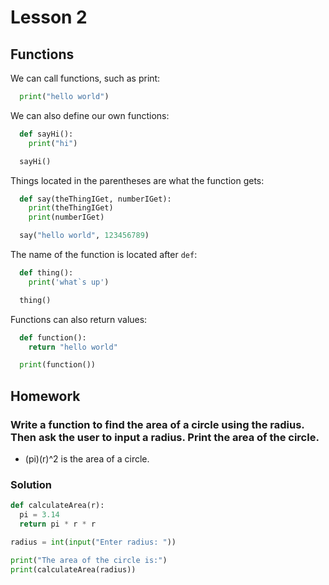 # Lesson 2
## Functions

We can call functions, such as print:
```python
  print("hello world")
```

We can also define our own functions:
```python
  def sayHi():
    print("hi")

  sayHi()
```

Things located in the parentheses are what the function gets:
```python
  def say(theThingIGet, numberIGet):
    print(theThingIGet)
    print(numberIGet)

  say("hello world", 123456789)
```

The name of the function is located after `def`:
```python
  def thing():
    print('what`s up')

  thing()
```

Functions can also return values:
```python
  def function():
    return "hello world"

  print(function())
```

## Homework

### Write a function to find the area of a circle using the radius. Then ask the user to input a radius. Print the area of the circle.
* (pi)(r)^2 is the area of a circle.

### Solution
```python
def calculateArea(r):
  pi = 3.14
  return pi * r * r

radius = int(input("Enter radius: "))

print("The area of the circle is:")
print(calculateArea(radius))
```
